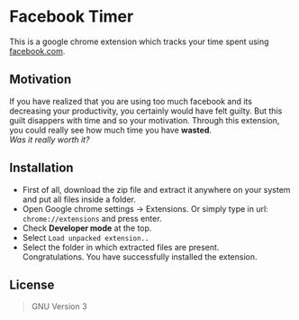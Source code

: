 # Facebook Timer

This is a google chrome extension which tracks your time spent using [facebook.com].

## Motivation

If you have realized that you are using too much facebook and its decreasing your productivity, you certainly would have felt guilty. But this guilt disappers with time and so your motivation. Through this extension, you could really see how much time you have **wasted**.  
*Was it really worth it?*

## Installation

 - First of all, download the zip file and extract it anywhere on your system and put all files inside a folder.
 - Open Google chrome settings -> Extensions. Or simply type in url: `chrome://extensions` and press enter.
 - Check **Developer mode** at the top.
 - Select `Load unpacked extension..`
 - Select the folder in which extracted files are present.  
 Congratulations. You have successfully installed the extension.

## License

> GNU Version 3

[facebook.com]: <https://facebook.com>
[chrome://extensions]: <chrome://extensions>